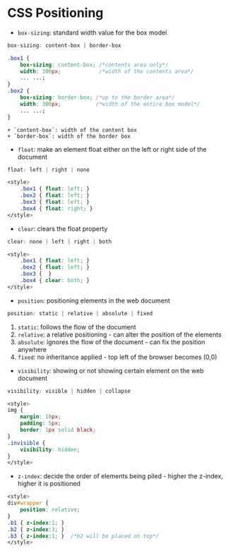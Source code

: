 # CSS Positioning

- `box-sizing`: standard width value for the box model
```css
box-sizing: content-box | border-box

.box1 {
    box-sizing: content-box; /*contents area only*/
    width: 300px;            /*width of the contents area*/
    ... ...;
}
.box2 {
    box-sizing: border-box; /*up to the border area*/
    width: 300px;           /*width of the entire box model*/
    ... ...;
}
```
    + `content-box`: width of the content box
    + `border-box`: width of the border box

- `float`: make an element float either on the left or right side of the document
```css
float: left | right | none

<style>
    .box1 { float: left; }  
    .box2 { float: left; }  
    .box3 { float: left; }  
    .box4 { float: right; }
</style>
```
- `clear`: clears the float property
```css
clear: none | left | right | both

<style>
    .box1 { float: left; }
    .box2 { float: left; }  
    .box3 {  }   
    .box4 { clear: both; }
</style>
```
- `position`: positioning elements in the web document
```css
position: static | relative | absolute | fixed
```

1. `static`: follows the flow of the document
2. `relative`: a relative positioning - can alter the position of the elements
3. `absolute`: ignores the flow of the document - can fix the position anywhere
4. `fixed`: no inheritance applied - top left of the browser becomes (0,0)

- `visibility`: showing or not showing certain element on the web document
```css
visibility: visible | hidden | collapse

<style>
img {
    margin: 10px;
    padding: 5px;
    border: 1px solid black;
}
.invisible {
    visibility: hidden;
}
</style>
```
- `z-index`: decide the order of elements being piled - higher the z-index, higher it is positioned
```css
<style>
div#wrapper {
    position: relative;
}
.b1 { z-index:1; }
.b2 { z-index:3; }
.b3 { z-index:1; }  /*b2 will be placed on top*/
</style>
```


